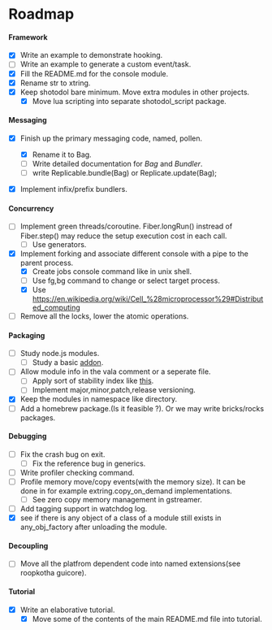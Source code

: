 Roadmap
========

#### Framework
- [x] Write an example to demonstrate hooking.
- [ ] Write an example to generate a custom event/task.
- [x] Fill the README.md for the console module.
- [x] Rename str to xtring.
- [x] Keep shotodol bare minimum. Move extra modules in other projects.
	- [x] Move lua scripting into separate shotodol_script package.

#### Messaging
- [x] Finish up the primary messaging code, named, pollen.
	- [x] Rename it to Bag.
	- [ ] Write detailed documentation for _Bag_ and _Bundler_.
	- [ ] write Replicable.bundle(Bag) or Replicate.update(Bag);
- [x] Implement infix/prefix bundlers.


#### Concurrency
- [ ] Implement green threads/coroutine. Fiber.longRun() instread of Fiber.step() may reduce the setup execution cost in each call.
	- [ ] Use generators.
- [x] Implement forking and associate different console with a pipe to the parent process.
	- [x] Create jobs console command like in unix shell.
	- [ ] Use fg,bg command to change or select target process.
	- [x] Use https://en.wikipedia.org/wiki/Cell_%28microprocessor%29#Distributed_computing
- [ ] Remove all the locks, lower the atomic operations.

#### Packaging
- [ ] Study node.js modules.
	- [ ] Study a basic [addon](http://www.nodejs.org/api/addons.html).
- [ ] Allow module info in the vala comment or a seperate file.
	- [ ] Apply sort of stability index like [this](http://www.nodejs.org/api/documentation.html).
	- [ ] Implement major,minor,patch,release versioning.
- [x] Keep the modules in namespace like directory.
- [ ] Add a homebrew package.(Is it feasible ?). Or we may write bricks/rocks packages.

#### Debugging

- [ ] Fix the crash bug on exit.
	- [ ] Fix the reference bug in generics.
- [ ] Write profiler checking command.
- [ ] Profile memory move/copy events(with the memory size). It can be done in for example extring.copy_on_demand implementations.
	- [ ] See zero copy memory management in gstreamer.
- [ ] Add tagging support in watchdog log.
- [x] see if there is any object of a class of a module still exists in any_obj_factory after unloading the module.

#### Decoupling
- [ ] Move all the platfrom dependent code into named extensions(see roopkotha guicore).

#### Tutorial
- [x] Write an elaborative tutorial.
	- [x] Move some of the contents of the main README.md file into tutorial.
